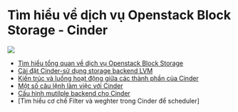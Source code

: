 # Tìm hiểu về dịch vụ Openstack Block Storage - Cinder

![](https://i.imgur.com/NoXOFgO.png)

- [Tìm hiểu tổng quan về dịch vụ Openstack Block Storage](01.Introduction.md)
- [Cài đặt Cinder-sử dụng storage backend LVM](02.Installation.md)
- [Kiến trúc và luồng hoạt động giữa các thành phần của Cinder](03.Cinder-Architecture.md)
- [Một số câu lệnh làm việc với Cinder](04.Work-with-Cinder-using-CLI.md)
- [Cấu hình mutilple backend cho Cinder](05.Config-multiple-backend.md)
- [Tìm hiểu cơ chế Filter và weghter trong Cinder để scheduler]

